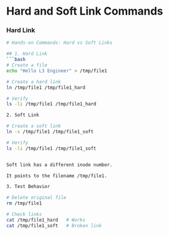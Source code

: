 # Hard and Soft Link Commands

### Hard Link
```bash
# Hands-on Commands: Hard vs Soft Links

## 1. Hard Link
```bash
# Create a file
echo "Hello L3 Engineer" > /tmp/file1

# Create a hard link
ln /tmp/file1 /tmp/file1_hard

# Verify
ls -li /tmp/file1 /tmp/file1_hard

2. Soft Link

# Create a soft link
ln -s /tmp/file1 /tmp/file1_soft

# Verify
ls -li /tmp/file1 /tmp/file1_soft


Soft link has a different inode number.

It points to the filename /tmp/file1.

3. Test Behavior

# Delete original file
rm /tmp/file1

# Check links
cat /tmp/file1_hard   # Works
cat /tmp/file1_soft   # Broken link





